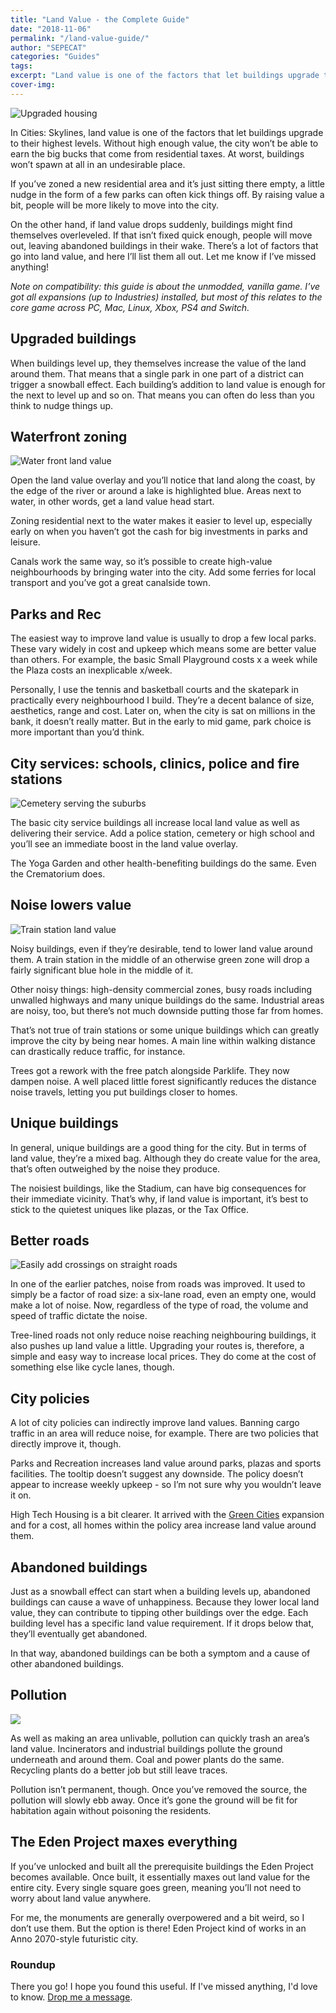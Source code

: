 ```yaml
---
title: "Land Value - the Complete Guide"
date: "2018-11-06"
permalink: "/land-value-guide/"
author: "SEPECAT"
categories: "Guides"
tags:
excerpt: "Land value is one of the factors that let buildings upgrade to their highest levels. Without high enough value, the city won’t be able to earn the big bucks." 
cover-img:
---
```


![Upgraded housing](/images/upgraded-housing.jpg)

In Cities: Skylines, land value is one of the factors that let buildings upgrade to their highest levels. Without high enough value, the city won’t be able to earn the big bucks that come from residential taxes. At worst, buildings won’t spawn at all in an undesirable place.

If you’ve zoned a new residential area and it’s just sitting there empty, a little nudge in the form of a few parks can often kick things off. By raising value a bit, people will be more likely to move into the city.

On the other hand, if land value drops suddenly, buildings might find themselves overleveled. If that isn’t fixed quick enough, people will move out, leaving abandoned buildings in their wake.
There’s a lot of factors that go into land value, and here I’ll list them all out. Let me know if I’ve missed anything!

*Note on compatibility: this guide is about the unmodded, vanilla game. I’ve got all expansions (up to Industries) installed, but most of this relates to the core game across PC, Mac, Linux, Xbox, PS4 and Switch.*

## Upgraded buildings

When buildings level up, they themselves increase the value of the land around them. That means that a single park in one part of a district can trigger a snowball effect. Each building’s addition to land value is enough for the next to level up and so on. That means you can often do less than you think to nudge things up.

## Waterfront zoning

![Water front land value](/images/water-land-value-2.jpg)

Open the land value overlay and you’ll notice that land along the coast, by the edge of the river or around a lake is highlighted blue. Areas next to water, in other words, get a land value head start.

Zoning residential next to the water makes it easier to level up, especially early on when you haven’t got the cash for big investments in parks and leisure.

Canals work the same way, so it’s possible to create high-value neighbourhoods by bringing water into the city. Add some ferries for local transport and you’ve got a great canalside town.

## Parks and Rec

The easiest way to improve land value is usually to drop a few local parks. These vary widely in cost and upkeep which means some are better value than others. For example, the basic Small Playground costs x a week while the Plaza costs an inexplicable x/week.

Personally, I use the tennis and basketball courts and the skatepark in practically every neighbourhood I build. They’re a decent balance of size, aesthetics, range and cost. Later on, when the city is sat on millions in the bank, it doesn’t really matter. But in the early to mid game, park choice is more important than you’d think.

## City services: schools, clinics, police and fire stations

![Cemetery serving the suburbs](/images/cemetery-cities.jpg)

The basic city service buildings all increase local land value as well as delivering their service. Add a police station, cemetery or high school and you’ll see an immediate boost in the land value overlay.

The Yoga Garden and other health-benefiting buildings do the same. Even the Crematorium does.

## Noise lowers value

![Train station land value](/images/train-station-noise.jpg)

Noisy buildings, even if they’re desirable, tend to lower land value around them. A train station in the middle of an otherwise green zone will drop a fairly significant blue hole in the middle of it.

Other noisy things: high-density commercial zones, busy roads including unwalled highways and many unique buildings do the same. Industrial areas are noisy, too, but there’s not much downside putting those far from homes.

That’s not true of train stations or some unique buildings which can greatly improve the city by being near homes. A main line within walking distance can drastically reduce traffic, for instance.

Trees got a rework with the free patch alongside Parklife. They now dampen noise. A well placed little forest significantly reduces the distance noise travels, letting you put buildings closer to homes.

## Unique buildings

In general, unique buildings are a good thing for the city. But in terms of land value, they’re a mixed bag. Although they do create value for the area, that’s often outweighed by the noise they produce.

The noisiest buildings, like the Stadium, can have big consequences for their immediate vicinity. That’s why, if land value is important, it’s best to stick to the quietest uniques like plazas, or the Tax Office.

## Better roads

![Easily add crossings on straight roads](/images/crosswalk-suburb.jpg)

In one of the earlier patches, noise from roads was improved. It used to simply be a factor of road size: a six-lane road, even an empty one, would make a lot of noise. Now, regardless of the type of road, the volume and speed of traffic dictate the noise.

Tree-lined roads not only reduce noise reaching neighbouring buildings, it also pushes up land value a little. Upgrading your routes is, therefore, a simple and easy way to increase local prices. They do come at the cost of something else like cycle lanes, though.

## City policies

A lot of city policies can indirectly improve land values. Banning cargo traffic in an area will reduce noise, for example. There are two policies that directly improve it, though.

Parks and Recreation increases land value around parks, plazas and sports facilities. The tooltip doesn’t suggest any downside. The policy doesn’t appear to increase weekly upkeep - so I’m not sure why you wouldn’t leave it on.

High Tech Housing is a bit clearer. It arrived with the [Green Cities](2018-10-06-green-cities-2018-review.md) expansion and for a cost, all homes within the policy area increase land value around them.

## Abandoned buildings

Just as a snowball effect can start when a building levels up, abandoned buildings can cause a wave of unhappiness. Because they lower local land value, they can contribute to tipping other buildings over the edge. Each building level has a specific land value requirement. If it drops below that, they’ll eventually get abandoned.

In that way, abandoned buildings can be both a symptom and a cause of other abandoned buildings.

## Pollution

![](/images/oil-reservoir.jpg)

As well as making an area unlivable, pollution can quickly trash an area’s land value. Incinerators and industrial buildings pollute the ground underneath and around them. Coal and power plants do the same. Recycling plants do a better job but still leave traces.

Pollution isn’t permanent, though. Once you’ve removed the source, the pollution will slowly ebb away. Once it’s gone the ground will be fit for habitation again without poisoning the residents.

## The Eden Project maxes everything

If you’ve unlocked and built all the prerequisite buildings the Eden Project becomes available. Once built, it essentially maxes out land value for the entire city. Every single square goes green, meaning you’ll not need to worry about land value anywhere.

For me, the monuments are generally overpowered and a bit weird, so I don’t use them. But the option is there! Eden Project kind of works in an Anno 2070-style futuristic city.

### Roundup

There you go! I hope you found this useful. If I've missed anything, I'd love to know. [Drop me a message](/about.md).